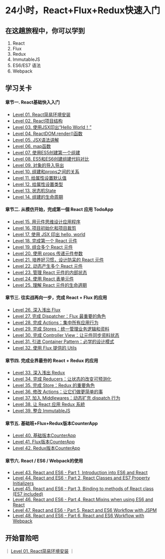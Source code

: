 # 24小时，React+Flux+Redux快速入门


## 在这趟旅程中，你可以学到

1. React
2. Flux
3. Redux
4. ImmutableJS
5. ES6/ES7 语法
6. Webpack


## 学习关卡
#### 章节一. React基础快入入门

- [Level 01. React简易环境安装](#level1)
- [Level 02. React项目结构](#level1)
- [Level 03. 使用JSX印出“Hello World！”](#level1)
- [Level 04. ReactDOM.render()函数](#level1)
- [Level 05. JSX语法讲解](#level1)
- [Level 06. map函数](#level1)
- [Level 07. 使用ES5创建第一个组建](#level1)
- [Level 08. ES5和ES6创建组建代码对比](#level1)
- [Level 09. 对象的导入导出](#level1)
- [Level 10. 组建和props之间的关系](#level1)
- [Level 11. 给属性设置默认值](#level1)
- [Level 12. 给属性设置类型](#level1)
- [Level 13. 状态机State](#level1)
- [Level 14. 组建的生命周期](#level1)

#### 章节二. 从模仿开始，完成第一個 React 应用 TodoApp

- [Level 15. 用元件思维设计应用程序](#level1)  
- [Level 16. 项目初始化和项目裁剪](#level1)  
- [Level 17. 使用 JSX 印出 hello, world](#level1)  
- [Level 18. 完成第一个 React 元件](#level1)  
- [Level 19. 组合多个 React 元件](#level1)  
- [Level 20. 使用 props 传递元件参数](#level1)  
- [Level 21. 培养好习惯，设计防呆的 React 元件](#level1)  
- [Level 22. 动态产生多个 React 元件](#level1)  
- [Level 23. 管理 React 元件的内部状态](#level1)  
- [Level 24. 使用 React 表单元件](#level1)  
- [Level 25. 理解 React 元件的生命週期](#level1)  

#### 章节三. 往实战再向一步，完成 React + Flux 的应用

- [Level 26. 深入浅出 Flux](#level1)  
- [Level 27. 完成 Dispatcher：Flux 最重要的角色](#level1)  
- [Level 28. 完成 Actions：集中所有应用行为](#level1)  
- [Level 29. 完成 Stores：统一管理业务逻辑和资料](#level1)  
- [Level 30. 完成 Controller View：让元件同步资料状态](#level1)  
- [Level 31. 引进 Container Pattern：必学的设计模式](#level1)  
- [Level 32. 使用 Flux 提供的 Utils](#level1)  

#### 章节四. 完成业界最夯的 React + Redux 的应用

- [Level 33. 深入浅出 Redux](#level1)  
- [Level 34. 完成 Reducers：让状态的改变可预测化](#level1)  
- [Level 35. 完成 Store：Redux 的重要角色](#level1)  
- [Level 36. 修改 Actions：让它们做更简单的事](#level1)  
- [Level 37. 加入 Middlewares：动态扩充 dispatch 行为](#level1)  
- [Level 38. 让 React 应用 Redux 系統](#level1)  
- [Level 39. 整合 ImmutableJS](#level1)  


#### 章节五. 基础班+Flux+Redux版本CounterApp
- [Level 40. 基础版本CounterApp](#TODO)
- [Level 41. Flux版本CounterApp](#TODO)
- [Level 42. Redux版本CounterApp](#TODO)


#### 章节六. React / ES6 / Webpack的使用

- [Level 43. React and ES6 - Part 1, Introduction into ES6 and React](http://egorsmirnov.me/2015/05/22/react-and-es6-part1.html)  
- [Level 44. React and ES6 - Part 2, React Classes and ES7 Property Initializers](http://egorsmirnov.me/2015/06/14/react-and-es6-part2.html)
- [Level 45. React and ES6 - Part 3, Binding to methods of React class (ES7 included)](http://egorsmirnov.me/2015/08/16/react-and-es6-part3.html)
- [Level 46. React and ES6 - Part 4, React Mixins when using ES6 and React](http://egorsmirnov.me/2015/09/30/react-and-es6-part4.html)
- [Level 47. React and ES6 - Part 5, React and ES6 Workflow with JSPM](http://egorsmirnov.me/2015/10/11/react-and-es6-part5.html)
- [Level 48. React and ES6 - Part 6, React and ES6 Workflow with Webpack](http://egorsmirnov.me/2016/04/11/react-and-es6-part6.html)

## 开始冒险吧

｜ [Level 01. React简易环境安装](#level1) ｜
